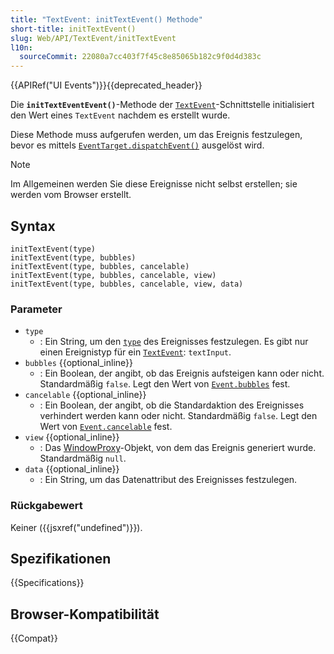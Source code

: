 ```yaml
---
title: "TextEvent: initTextEvent() Methode"
short-title: initTextEvent()
slug: Web/API/TextEvent/initTextEvent
l10n:
  sourceCommit: 22080a7cc403f7f45c8e85065b182c9f0d4d383c
---
```


{{APIRef("UI Events")}}{{deprecated_header}}

Die **`initTextEventEvent()`**-Methode der [`TextEvent`](/de/docs/Web/API/TextEvent)-Schnittstelle initialisiert den Wert eines `TextEvent` nachdem es erstellt wurde.

Diese Methode muss aufgerufen werden, um das Ereignis festzulegen, bevor es mittels [`EventTarget.dispatchEvent()`](/de/docs/Web/API/EventTarget/dispatchEvent) ausgelöst wird.

> [!NOTE]
> Im Allgemeinen werden Sie diese Ereignisse nicht selbst erstellen; sie werden vom Browser erstellt.

## Syntax

```js-nolint
initTextEvent(type)
initTextEvent(type, bubbles)
initTextEvent(type, bubbles, cancelable)
initTextEvent(type, bubbles, cancelable, view)
initTextEvent(type, bubbles, cancelable, view, data)
```

### Parameter

- `type`
  - : Ein String, um den [`type`](/de/docs/Web/API/Event/type) des Ereignisses festzulegen.
    Es gibt nur einen Ereignistyp für ein [`TextEvent`](/de/docs/Web/API/TextEvent): `textInput`.
- `bubbles` {{optional_inline}}
  - : Ein Boolean, der angibt, ob das Ereignis aufsteigen kann oder nicht. Standardmäßig `false`. Legt den Wert von [`Event.bubbles`](/de/docs/Web/API/Event/bubbles) fest.
- `cancelable` {{optional_inline}}
  - : Ein Boolean, der angibt, ob die Standardaktion des Ereignisses verhindert werden kann oder nicht. Standardmäßig `false`. Legt den Wert von [`Event.cancelable`](/de/docs/Web/API/Event/cancelable) fest.
- `view` {{optional_inline}}
  - : Das [WindowProxy](/de/docs/Glossary/WindowProxy)-Objekt, von dem das Ereignis generiert wurde. Standardmäßig `null`.
- `data` {{optional_inline}}
  - : Ein String, um das Datenattribut des Ereignisses festzulegen.

### Rückgabewert

Keiner ({{jsxref("undefined")}}).

## Spezifikationen

{{Specifications}}

## Browser-Kompatibilität

{{Compat}}
